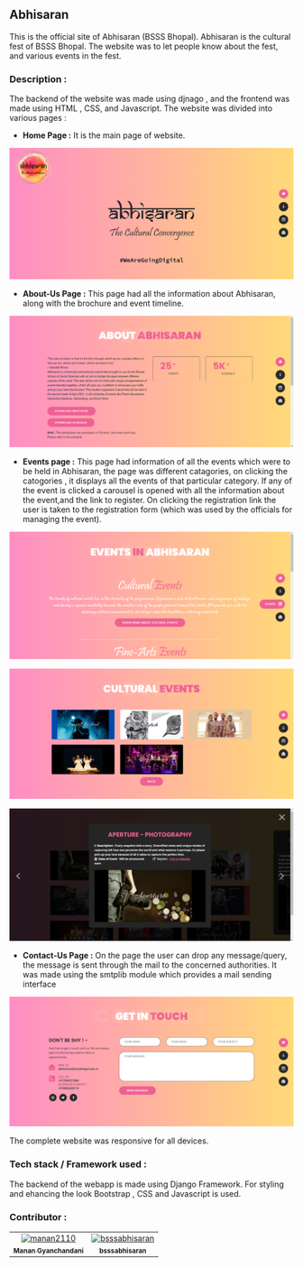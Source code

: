 ## Abhisaran
This is the official site of Abhisaran (BSSS Bhopal). Abhisaran is the cultural fest of BSSS Bhopal. The website was to let people know about the fest, and various events in the fest. 

### Description :
The backend of the website was made using djnago , and the frontend was made using HTML , CSS, and Javascript. The website was divided into various pages :
- **Home Page :**  It is the main page of website.

![Alt text]( ./pictures/main.png "Main page of website")


- **About-Us Page :** This page had all the information about Abhisaran, along with the brochure and event timeline.

![Alt text]( ./pictures/about.png "About-Us Page")

- **Events page :** This page had information of all the events which were to be held in Abhisaran, the page was different catagories, on clicking the catogories , it displays all the events of that particular category. If any of the event is clicked a carousel is opened with all the information about the event,and the link to register. On clicking the registration link the user is taken to the registration form (which was used by the officials for managing the event).

![Alt text]( ./pictures/events.png "Events Page")

![Alt text]( ./pictures/cult_events.png "Cultural Event Page")

![Alt text]( ./pictures/event_desc.png "Evene Description (carousel)")

- **Contact-Us Page :** On the page the user can drop any message/query, the message is sent through the mail to the concerned authorities. It was made using the smtplib module which provides a mail sending interface

![Alt text]( ./pictures/contact.png "Contact-Us Page")

The complete website was responsive for all devices.

### Tech stack / Framework used : 
The backend of the webapp is made using Django Framework. For styling and ehancing the look Bootstrap , CSS and Javascript is used.


### Contributor :

<!-- readme: contributors -start -->
<table>
<tr>
    <td align="center">
        <a href="https://github.com/manan2110">
            <img src="https://avatars.githubusercontent.com/u/55996661?v=4" width="100;" alt="manan2110"/>
            <br />
            <sub><b>Manan Gyanchandani</b></sub>
        </a>
    </td>
    <td align="center">
        <a href="https://github.com/bsssabhisaran">
            <img src="https://avatars.githubusercontent.com/u/80115195?v=4" width="100;" alt="bsssabhisaran"/>
            <br />
            <sub><b>bsssabhisaran</b></sub>
        </a>
    </td></tr>
</table>
<!-- readme: contributors -end -->



